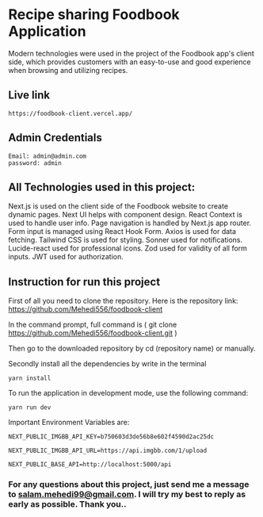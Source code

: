 #  Recipe sharing Foodbook Application

Modern technologies were used in the project of the Foodbook app's client side, which provides customers with an easy-to-use and good experience when browsing and utilizing recipes.

## Live link
    https://foodbook-client.vercel.app/


## Admin Credentials
    Email: admin@admin.com
    password: admin

## All Technologies used in this project:

Next.js is used on the client side of the Foodbook website to create dynamic pages.
Next UI helps with component design.
React Context is used to handle user info.
Page navigation is handled by Next.js app router.
Form input is managed using React Hook Form.
Axios is used for data fetching.
Tailwind CSS is used for styling.
Sonner used for notifications.
Lucide-react used for professional icons.
Zod used for validity of all form inputs.
JWT used for authorization.


## Instruction for run this project

First of all you need to clone the repository. Here is the repository link:
https://github.com/Mehedi556/foodbook-client

In the command prompt, full command is ( git clone https://github.com/Mehedi556/foodbook-client.git )

Then go to the downloaded repository by cd (repository name) or manually.

Secondly install all the dependencies by write in the terminal

    yarn install 


To run the application in development mode, use the following command: 

    yarn run dev



Important Environment Variables are:

    NEXT_PUBLIC_IMGBB_API_KEY=b750603d3de56b8e602f4590d2ac25dc
    
    NEXT_PUBLIC_IMGBB_API_URL=https://api.imgbb.com/1/upload

    NEXT_PUBLIC_BASE_API=http://localhost:5000/api

<!-- NEXT_PUBLIC_BASE_API=https://foodbook-server.vercel.app/api -->


### For any questions about this project, just send me a message to salam.mehedi99@gmail.com. I will try my best to reply as early as possible. Thank you..